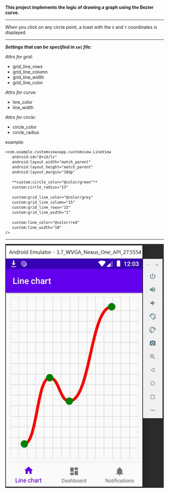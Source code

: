 **This project implements the logic of drawing a graph using the Bezier curve.**

---

When you click on any circle point, a toast with the `X` and `Y` coordinates is displayed.

---

_**Settings that can be specified in `xml` file:**_

_Attrs for grid:_
- grid_line_rows
- grid_line_column
- grid_line_width
- grid_line_color


_Attrs for curve:_
- line_color
- line_width


_Attrs for circle:_
- circle_color
- circle_radius


example:

```
<com.example.customviewsapp.customview.LineView
   android:id="@+id/lv"
   android:layout_width="match_parent"
   android:layout_height="match_parent"
   android:layout_margin="10dp"

   **custom:circle_color="@color/green"**
   custom:circle_radius="13"

   custom:grid_line_color="@color/grey"
   custom:grid_line_column="15"
   custom:grid_line_rows="15"
   custom:grid_line_width="1"

   custom:line_color="@color/red"
   custom:line_width="10" 
/>
```


---

![Chart example](/app/src/main/assets/1.jpg)